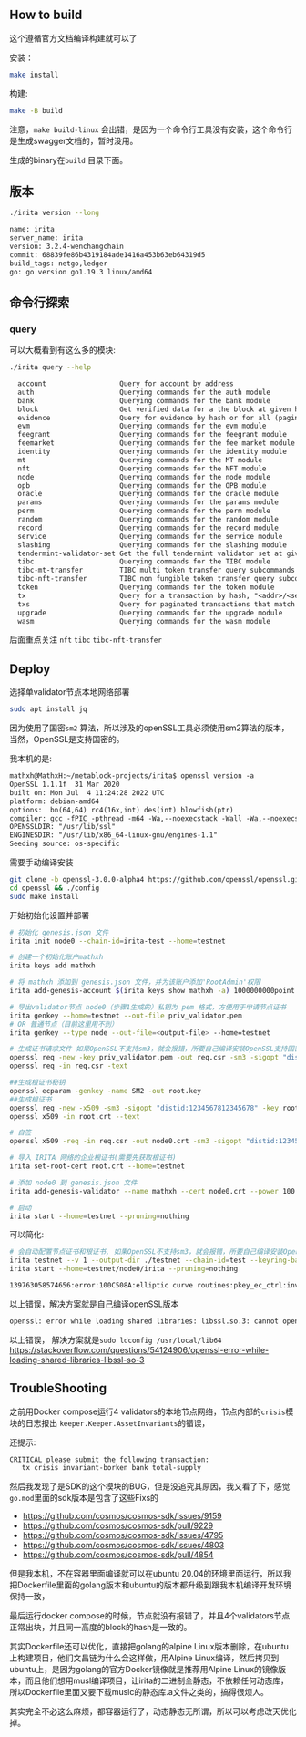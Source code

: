 ## How to build

这个遵循官方文档编译构建就可以了

安装：

```bash
make install
```

构建:

```bash
make -B build
```

注意，`make build-linux` 会出错，是因为一个命令行工具没有安装，这个命令行是生成swagger文档的，暂时没用。

生成的binary在`build` 目录下面。

## 版本

```bash
./irita version --long
```

```txt
name: irita
server_name: irita
version: 3.2.4-wenchangchain
commit: 68839fe86b4319184ade1416a453b63eb64319d5
build_tags: netgo,ledger
go: go version go1.19.3 linux/amd64
```

## 命令行探索

### query

可以大概看到有这么多的模块:

```bash
./irita query --help
```

```txt
  account                  Query for account by address
  auth                     Querying commands for the auth module
  bank                     Querying commands for the bank module
  block                    Get verified data for a the block at given height
  evidence                 Query for evidence by hash or for all (paginated) submitted evidence
  evm                      Querying commands for the evm module
  feegrant                 Querying commands for the feegrant module
  feemarket                Querying commands for the fee market module
  identity                 Querying commands for the identity module
  mt                       Querying commands for the MT module
  nft                      Querying commands for the NFT module
  node                     Querying commands for the node module
  opb                      Querying commands for the OPB module
  oracle                   Querying commands for the oracle module
  params                   Querying commands for the params module
  perm                     Querying commands for the perm module
  random                   Querying commands for the random module
  record                   Querying commands for the record module
  service                  Querying commands for the service module
  slashing                 Querying commands for the slashing module
  tendermint-validator-set Get the full tendermint validator set at given height
  tibc                     Querying commands for the TIBC module
  tibc-mt-transfer         TIBC multi token transfer query subcommands
  tibc-nft-transfer        TIBC non fungible token transfer query subcommands
  token                    Querying commands for the token module
  tx                       Query for a transaction by hash, "<addr>/<seq>" combination or comma-separated signatures in a committed block
  txs                      Query for paginated transactions that match a set of events
  upgrade                  Querying commands for the upgrade module
  wasm                     Querying commands for the wasm module
```

后面重点关注 `nft` `tibc` `tibc-nft-transfer`  

## Deploy

选择单validator节点本地网络部署

```bash
sudo apt install jq
```

因为使用了国密`sm2` 算法，所以涉及的openSSL工具必须使用sm2算法的版本，当然，OpenSSL是支持国密的。

我本机的是:

```txt
mathxh@MathxH:~/metablock-projects/irita$ openssl version -a
OpenSSL 1.1.1f  31 Mar 2020
built on: Mon Jul  4 11:24:28 2022 UTC
platform: debian-amd64
options:  bn(64,64) rc4(16x,int) des(int) blowfish(ptr) 
compiler: gcc -fPIC -pthread -m64 -Wa,--noexecstack -Wall -Wa,--noexecstack -g -O2 -fdebug-prefix-map=/build/openssl-51ig8V/openssl-1.1.1f=. -fstack-protector-strong -Wformat -Werror=format-security -DOPENSSL_TLS_SECURITY_LEVEL=2 -DOPENSSL_USE_NODELETE -DL_ENDIAN -DOPENSSL_PIC -DOPENSSL_CPUID_OBJ -DOPENSSL_IA32_SSE2 -DOPENSSL_BN_ASM_MONT -DOPENSSL_BN_ASM_MONT5 -DOPENSSL_BN_ASM_GF2m -DSHA1_ASM -DSHA256_ASM -DSHA512_ASM -DKECCAK1600_ASM -DRC4_ASM -DMD5_ASM -DAESNI_ASM -DVPAES_ASM -DGHASH_ASM -DECP_NISTZ256_ASM -DX25519_ASM -DPOLY1305_ASM -DNDEBUG -Wdate-time -D_FORTIFY_SOURCE=2
OPENSSLDIR: "/usr/lib/ssl"
ENGINESDIR: "/usr/lib/x86_64-linux-gnu/engines-1.1"
Seeding source: os-specific
```

需要手动编译安装

```bash
git clone -b openssl-3.0.0-alpha4 https://github.com/openssl/openssl.git
cd openssl && ./config
sudo make install
```

开始初始化设置并部署

```bash
# 初始化 genesis.json 文件
irita init node0 --chain-id=irita-test --home=testnet

# 创建一个初始化账户mathxh
irita keys add mathxh

# 将 mathxh 添加到 genesis.json 文件，并为该账户添加'RootAdmin'权限
irita add-genesis-account $(irita keys show mathxh -a) 1000000000point --home=testnet --root-admin

# 导出validator节点 node0（步骤1生成的）私钥为 pem 格式，方便用于申请节点证书
irita genkey --home=testnet --out-file priv_validator.pem
# OR 普通节点（目前这里用不到）
irita genkey --type node --out-file=<output-file> --home=testnet

# 生成证书请求文件 如果OpenSSL不支持sm3，就会报错，所要自己编译安装OpenSSL支持国密的版本, 自己编译的OpenSSL默认安装在 /usr/local/bin/openssl
openssl req -new -key priv_validator.pem -out req.csr -sm3 -sigopt "distid:1234567812345678"
openssl req -in req.csr -text

##生成根证书秘钥
openssl ecparam -genkey -name SM2 -out root.key
##生成根证书
openssl req -new -x509 -sm3 -sigopt "distid:1234567812345678" -key root.key -out root.crt -days 365
openssl x509 -in root.crt --text

# 自签
openssl x509 -req -in req.csr -out node0.crt -sm3 -sigopt "distid:1234567812345678" -vfyopt "distid:1234567812345678" -CA root.crt -CAkey root.key -CAcreateserial

# 导入 IRITA 网络的企业根证书(需要先获取根证书)
irita set-root-cert root.crt --home=testnet

# 添加 node0 到 genesis.json 文件 
irita add-genesis-validator --name mathxh --cert node0.crt --power 100 --home=testnet --from mathxh

# 启动
irita start --home=testnet --pruning=nothing

```

可以简化:

```bash
# 会自动配置节点证书和根证书, 如果OpenSSL不支持sm3，就会报错，所要自己编译安装OpenSSL支持国密的版本
irita testnet --v 1 --output-dir ./testnet --chain-id=test --keyring-backend test
irita start --home=testnet/node0/irita --pruning=nothing
```

```txt
139763058574656:error:100C508A:elliptic curve routines:pkey_ec_ctrl:invalid digest type:../crypto/ec/ec_pmeth.c:331:
```

以上错误，解决方案就是自己编译openSSL版本

```txt
openssl: error while loading shared libraries: libssl.so.3: cannot open shared object file: No such file or directory
```

以上错误， 解决方案就是`sudo ldconfig /usr/local/lib64` https://stackoverflow.com/questions/54124906/openssl-error-while-loading-shared-libraries-libssl-so-3 

## TroubleShooting

之前用Docker compose运行4 validators的本地节点网络，节点内部的`crisis`模块的日志报出 `keeper.Keeper.AssetInvariants`的错误，

还提示:

```txt
CRITICAL please submit the following transaction:
   tx crisis invariant-borken bank total-supply
```

然后我发现了是SDK的这个模块的BUG，但是没追究其原因，我又看了下，感觉`go.mod`里面的sdk版本是包含了这些Fixs的

- https://github.com/cosmos/cosmos-sdk/issues/9159
- https://github.com/cosmos/cosmos-sdk/pull/9229
- https://github.com/cosmos/cosmos-sdk/issues/4795
- https://github.com/cosmos/cosmos-sdk/issues/4803
- https://github.com/cosmos/cosmos-sdk/pull/4854



但是我本机，不在容器里面编译就可以在ubuntu 20.04的环境里面运行，所以我把Dockerfile里面的golang版本和ubuntu的版本都升级到跟我本机编译开发环境保持一致，

最后运行docker compose的时候，节点就没有报错了，并且4个validators节点正常出块，并且同一高度的block的hash是一致的。

其实Dockerfile还可以优化，直接把golang的alpine Linux版本删除，在ubuntu上构建项目，他们文昌链为什么会这样做，用Alpine Linux编译，然后拷贝到ubuntu上，是因为golang的官方Docker镜像就是推荐用Alpine Linux的镜像版本，而且他们想用musl编译项目，让irita的二进制全静态，不依赖任何动态库，所以Dockerfile里面又要下载muslc的静态库.a文件之类的，搞得很烦人。

其实完全不必这么麻烦，都容器运行了，动态静态无所谓，所以可以考虑改天优化掉。